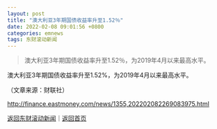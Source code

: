 ```yaml
---
layout: post
title: "澳大利亚3年期国债收益率升至1.52％"
date: 2022-02-08 09:01:56 +0800
categories: emnews
tags: 东财滚动新闻
---
```

> 澳大利亚3年期国债收益率升至1.52％，为2019年4月以来最高水平。

<p>澳大利亚3年期国债收益率升至1.52%，为2019年4月以来最高水平。</p><p class="em_media">（文章来源：财联社）</p>

<http://finance.eastmoney.com/news/1355,202202082269083975.html>

[返回东财滚动新闻](//finews.withounder.com/emnews/)｜[返回首页](//finews.withounder.com/)